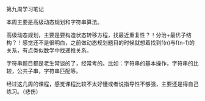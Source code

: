 第九周学习笔记

本周主要是高级动态规划和字符串算法。

高级动态规划，主要是要构造状态转移方程，找最近重复性？！分治+最优子结构？！感觉还不是很明白，之前做动态规划题目的时候就想着找到f(n)与f(n-1)的关系，有点类似数学中找递推关系。

字符串题目都是老生常谈的了，经常考的。比如：字符串的基本操作，字符串的比较，公共子串，字符串匹配等。

经过这几周的课程，感觉课程比较不太好懂或者说指导性不够强，主要还是得自己练习。（悲伤）

